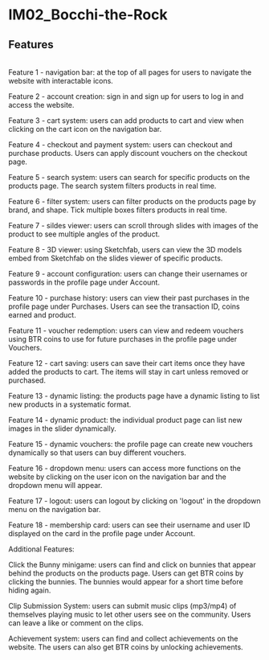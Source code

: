 # IM02_Bocchi-the-Rock

## Features
<br>
Feature 1 - navigation bar: at the top of all pages for users to navigate the website with interactable icons.

Feature 2 - account creation: sign in and sign up for users to log in and access the website.

Feature 3 - cart system: users can add products to cart and view when clicking on the cart icon on the navigation bar.

Feature 4 - checkout and payment system: users can checkout and purchase products. Users can apply discount vouchers on the checkout page.

Feature 5 - search system: users can search for specific products on the products page. The search system filters products in real time.

Feature 6 - filter system: users can filter products on the products page by brand, and shape. Tick multiple boxes filters products in real time.

Feature 7 - sildes viewer: users can scroll through slides with images of the product to see multiple angles of the product.

Feature 8 - 3D viewer: using Sketchfab, users can view the 3D models embed from Sketchfab on the slides viewer of specific products.

Feature 9 - account configuration: users can change their usernames or passwords in the profile page under Account.

Feature 10 - purchase history: users can view their past purchases in the profile page under Purchases. Users can see the transaction ID, coins earned and product.

Feature 11 - voucher redemption: users can view and redeem vouchers using BTR coins to use for future purchases in the profile page under Vouchers.

Feature 12 - cart saving: users can save their cart items once they have added the products to cart. The items will stay in cart unless removed or purchased.

Feature 13 - dynamic listing: the products page have a dynamic listing to list new products in a systematic format.

Feature 14 - dynamic product: the individual product page can list new images in the slider dynamically.

Feature 15 - dynamic vouchers: the profile page can create new vouchers dynamically so that users can buy different vouchers.

Feature 16 - dropdown menu: users can access more functions on the website by clicking on the user icon on the navigation bar and the dropdown menu will appear.

Feature 17 - logout: users can logout by clicking on 'logout' in the dropdown menu on the navigation bar.

Feature 18 - membership card: users can see their username and user ID displayed on the card in the profile page under Account.

Additional Features:

Click the Bunny minigame: users can find and click on bunnies that appear behind the products on the products page. Users can get BTR coins by clicking the bunnies. The bunnies would appear for a short time before hiding again.

Clip Submission System: users can submit music clips (mp3/mp4) of themselves playing music to let other users see on the community. Users can leave a like or comment on the clips.

Achievement system: users can find and collect achievements on the website. The users can also get BTR coins by unlocking achievements.